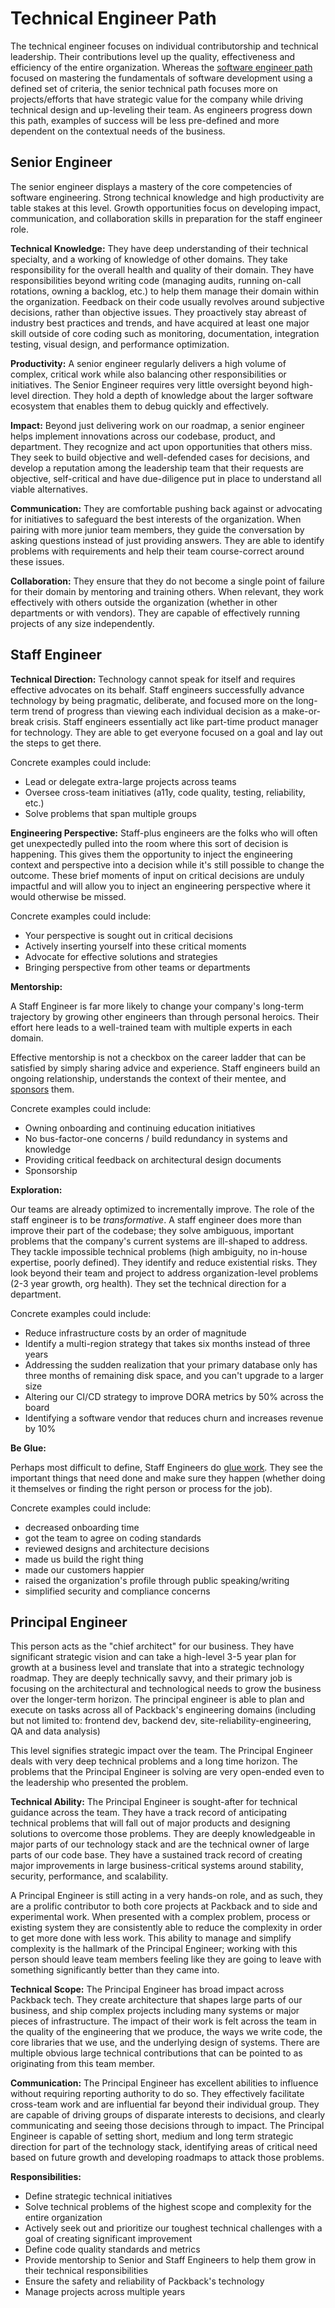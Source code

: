# Technical Engineer Path

The technical engineer focuses on individual contributorship and technical leadership. Their contributions level up the quality, effectiveness and efficiency of the entire organization. Whereas the [software engineer path](software-engineer.md) focused on mastering the fundamentals of software development using a defined set of criteria, the senior technical path focuses more on projects/efforts that have strategic value for the company while driving technical design and up-leveling their team. As engineers progress down this path, examples of success will be less pre-defined and more dependent on the contextual needs of the business.

## Senior Engineer

The senior engineer displays a mastery of the core competencies of software engineering. Strong technical knowledge and high productivity are table stakes at this level. Growth opportunities focus on developing impact, communication, and collaboration skills in preparation for the staff engineer role.

**Technical Knowledge:** They have deep understanding of their technical specialty, and a working of knowledge of other domains. They take responsibility for the overall health and quality of their domain. They have responsibilities beyond writing code (managing audits, running on-call rotations, owning a backlog, etc.) to help them manage their domain within the organization. Feedback on their code usually revolves around subjective decisions, rather than objective issues. They proactively stay abreast of industry best practices and trends, and have acquired at least one major skill outside of core coding such as monitoring, documentation, integration testing, visual design, and performance optimization.

**Productivity:** A senior engineer regularly delivers a high volume of complex, critical work while also balancing other responsibilities or initiatives. The Senior Engineer requires very little oversight beyond high-level direction. They hold a depth of knowledge about the larger software ecosystem that enables them to debug quickly and effectively.

**Impact:** Beyond just delivering work on our roadmap, a senior engineer helps implement innovations across our codebase, product, and department. They recognize and act upon opportunities that others miss. They seek to build objective and well-defended cases for decisions, and develop a reputation among the leadership team that their requests are objective, self-critical and have due-diligence put in place to understand all viable alternatives.

**Communication:** They are comfortable pushing back against or advocating for initiatives to safeguard the best interests of the organization. When pairing with more junior team members, they guide the conversation by asking questions instead of just providing answers. They are able to identify problems with requirements and help their team course-correct around these issues.

**Collaboration:** They ensure that they do not become a single point of failure for their domain by mentoring and training others. When relevant, they work effectively with others outside the organization (whether in other departments or with vendors). They are capable of effectively running projects of any size independently.

## Staff Engineer

**Technical Direction:** Technology cannot speak for itself and requires effective advocates on its behalf. Staff engineers successfully advance technology by being pragmatic, deliberate, and focused more on the long-term trend of progress than viewing each individual decision as a make-or-break crisis. Staff engineers essentially act like part-time product manager for technology. They are able to get everyone focused on a goal and lay out the steps to get there.

Concrete examples could include:

- Lead or delegate extra-large projects across teams
- Oversee cross-team initiatives (a11y, code quality, testing, reliability, etc.)
- Solve problems that span multiple groups

**Engineering Perspective:** Staff-plus engineers are the folks who will often get unexpectedly pulled into the room where this sort of decision is happening. This gives them the opportunity to inject the engineering context and perspective into a decision while it's still possible to change the outcome. These brief moments of input on critical decisions are unduly impactful and will allow you to inject an engineering perspective where it would otherwise be missed.

Concrete examples could include:

- Your perspective is sought out in critical decisions
- Actively inserting yourself into these critical moments
- Advocate for effective solutions and strategies
- Bringing perspective from other teams or departments

**Mentorship:**

A Staff Engineer is far more likely to change your company's long-term trajectory by growing other engineers than through personal heroics. Their effort here leads to a well-trained team with multiple experts in each domain.

Effective mentorship is not a checkbox on the career ladder that can be satisfied by simply sharing advice and experience. Staff engineers build an ongoing relationship, understands the context of their mentee, and [sponsors](https://larahogan.me/blog/what-sponsorship-looks-like/) them.

Concrete examples could include:

- Owning onboarding and continuing education initiatives
- No bus-factor-one concerns / build redundancy in systems and knowledge
- Providing critical feedback on architectural design documents
- Sponsorship

**Exploration:**

Our teams are already optimized to incrementally improve. The role of the staff engineer is to be *transformative*. A staff engineer does more than improve their part of the codebase; they solve ambiguous, important problems that the company's current systems are ill-shaped to address. They tackle impossible technical problems (high ambiguity, no in-house expertise, poorly defined). They identify and reduce existential risks. They look beyond their team and project to address organization-level problems (2-3 year growth, org health). They set the technical direction for a department.

Concrete examples could include:

- Reduce infrastructure costs by an order of magnitude
- Identify a multi-region strategy that takes six months instead of three years
- Addressing the sudden realization that your primary database only has three months of remaining disk space, and you can't upgrade to a larger size
- Altering our CI/CD strategy to improve DORA metrics by 50% across the board
- Identifying a software vendor that reduces churn and increases revenue by 10%

**Be Glue:**

Perhaps most difficult to define, Staff Engineers do [glue work](https://noidea.dog/glue). They see the important things that need done and make sure they happen (whether doing it themselves or finding the right person or process for the job).

Concrete examples could include:

- decreased onboarding time
- got the team to agree on coding standards
- reviewed designs and architecture decisions
- made us build the right thing
- made our customers happier
- raised the organization's profile through public speaking/writing
- simplified security and compliance concerns

## Principal Engineer

This person acts as the "chief architect" for our business. They have significant strategic vision and can take a high-level 3-5 year plan for growth at a business level and translate that into a strategic technology roadmap. They are deeply technically savvy, and their primary job is focusing on the architectural and technological needs to grow the business over the longer-term horizon. The principal engineer is able to plan and execute on tasks across all of Packback's engineering domains (including but not limited to: frontend dev, backend dev, site-reliability-engineering, QA and data analysis)

This level signifies strategic impact over the team. The Principal Engineer deals with very deep technical problems and a long time horizon. The problems that the Principal Engineer is solving are very open-ended even to the leadership who presented the problem.

**Technical Ability:** The Principal Engineer is sought-after for technical guidance across the team. They have a track record of anticipating technical problems that will fall out of major products and designing solutions to overcome those problems. They are deeply knowledgeable in major parts of our technology stack and are the technical owner of large parts of our code base. They have a sustained track record of creating major improvements in large business-critical systems around stability, security, performance, and scalability.

A Principal Engineer is still acting in a very hands-on role, and as such, they are a prolific contributor to both core projects at Packback and to side and experimental work. When presented with a complex problem, process or existing system they are consistently able to reduce the complexity in order to get more done with less work. This ability to manage and simplify complexity is the hallmark of the Principal Engineer; working with this person should leave team members feeling like they are going to leave with something significantly better than they came into.

**Technical Scope:** The Principal Engineer has broad impact across Packback tech. They create architecture that shapes large parts of our business, and ship complex projects including many systems or major pieces of infrastructure. The impact of their work is felt across the team in the quality of the engineering that we produce, the ways we write code, the core libraries that we use, and the underlying design of systems. There are multiple obvious large technical contributions that can be pointed to as originating from this team member.

**Communication:** The Principal Engineer has excellent abilities to influence without requiring reporting authority to do so. They effectively facilitate cross-team work and are influential far beyond their individual group. They are capable of driving groups of disparate interests to decisions, and clearly communicating and seeing those decisions through to impact. The Principal Engineer is capable of setting short, medium and long term strategic direction for part of the technology stack, identifying areas of critical need based on future growth and developing roadmaps to attack those problems.

**Responsibilities:**

- Define strategic technical initiatives
- Solve technical problems of the highest scope and complexity for the entire organization
- Actively seek out and prioritize our toughest technical challenges with a goal of creating significant improvement
- Define code quality standards and metrics
- Provide mentorship to Senior and Staff Engineers to help them grow in their technical responsibilities
- Ensure the safety and reliability of Packback's technology
- Manage projects across multiple years
